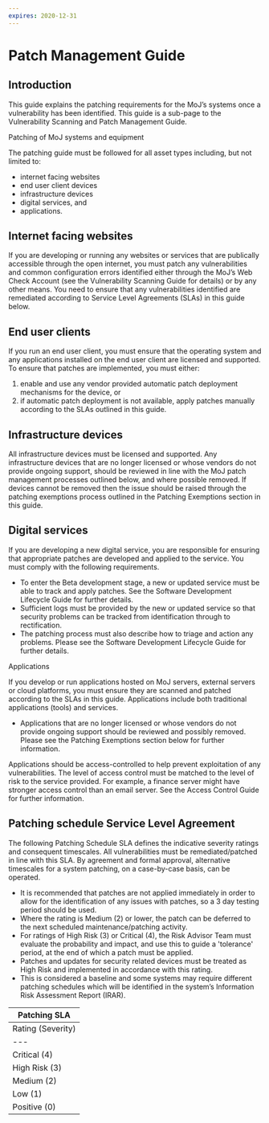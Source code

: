 ```yaml
---
expires: 2020-12-31
---
```

# Patch Management Guide

## Introduction
This guide explains the patching requirements for the MoJ’s systems once a vulnerability has been identified. This guide is a sub-page to the Vulnerability Scanning and Patch Management Guide.

Patching of MoJ systems and equipment

The patching guide must be followed for all asset types including, but not limited to:

* internet facing websites
* end user client devices
* infrastructure devices
* digital services, and
* applications.

## Internet facing websites

If you are developing or running any websites or services that are publically accessible through the open internet, you must patch any vulnerabilities and common configuration errors identified
either through the MoJ’s Web Check Account (see the Vulnerability Scanning Guide for details) or by any other means. You need to ensure that any vulnerabilities identified are remediated according to Service Level Agreements (SLAs) in this guide below.

## End user clients

If you run an end user client, you must ensure that the operating system and any applications installed on the end user client are licensed and supported. To ensure that patches are implemented, you must either:

1. enable and use any vendor provided automatic patch deployment mechanisms for the device, or
2. if automatic patch deployment is not available, apply patches manually according to the SLAs outlined in this guide.

## Infrastructure devices

All infrastructure devices must be licensed and supported. Any infrastructure devices that are no longer licensed or whose vendors do not provide ongoing support, should be reviewed in line with the MoJ patch management processes outlined below, and where possible removed. If devices cannot be removed then the issue should be raised through the patching exemptions process outlined in the Patching Exemptions section in this guide.

## Digital services

If you are developing a new digital service, you are responsible for ensuring that appropriate patches are developed and applied to the service. You must comply with the following requirements.

* To enter the Beta development stage, a new or updated service must be able to track and apply patches. See the Software Development Lifecycle Guide for further details.
* Sufficient logs must be provided by the new or updated service so that security problems can be tracked from identification through to rectification.
* The patching process must also describe how to triage and action any problems. Please see the Software Development Lifecycle Guide for further details.

Applications

If you develop or run applications hosted on MoJ servers, external servers or cloud platforms, you must ensure they are scanned and patched according to the SLAs in this guide. Applications include both traditional applications (tools) and services.

* Applications that are no longer licensed or whose vendors do not provide ongoing support should be reviewed and possibly removed. Please see the Patching Exemptions section below for further information.

Applications should be access-controlled to help prevent exploitation of any vulnerabilities. The level of access control must be matched to the level of risk to the service provided. For example, a
finance server might have stronger access control than an email server. See the Access Control Guide for further information.

## Patching schedule Service Level Agreement

The following Patching Schedule SLA defines the indicative severity ratings and consequent timescales. All vulnerabilities must be remediated/patched in line with this SLA. By agreement and formal approval, alternative timescales for a system patching, on a case-by-case basis, can be operated.

* It is recommended that patches are not applied immediately in order to allow for the identification of any issues with patches, so a 3 day testing period should be used.
* Where the rating is Medium (2) or lower, the patch can be deferred to the next scheduled maintenance/patching activity.
* For ratings of High Risk (3) or Critical (4), the Risk Advisor Team must evaluate the probability and impact, and use this to guide a 'tolerance' period, at the end of which a patch must be applied.
* Patches and updates for security related devices must be treated as High Risk and implemented in accordance with this rating.
* This is considered a baseline and some systems may require different patching schedules which will be identified in the system’s Information Risk Assessment Report (IRAR).

| Patching SLA |
| --- |
| Rating (Severity) | Infrastructure Devices; Server Applications; Digital Services | End User Client Devices | Web Check Reporting |
| --- | --- | --- | --- |
|Critical (4) | 3-7 days after vulnerability alert released | 14 days after vulnerability alert released | Urgent: Serious configuration problems that you should fix without delay and no later than 28 days after the vulnerability alert is released. |
| High Risk (3) | 3-7 days after vulnerability alert released | 14 days after vulnerability alert released | Advisory: Configuration problems that leave the site vulnerable. Patches should be implemented no later than 28 days after the vulnerability alert is released. |
| Medium (2) | 28 days after vulnerability alert released | 28 days after vulnerability alert released | Informational: Configurations that you could optimise, or information that you may find useful. |
| Low (1) | Next scheduled system upgrade (not to exceed 90 days) | Next scheduled system upgrade (not to exceed 90 days) | N/A |
| Positive (0) | N/A | N/A | Positive: Site configurations that conform to best practices. |
